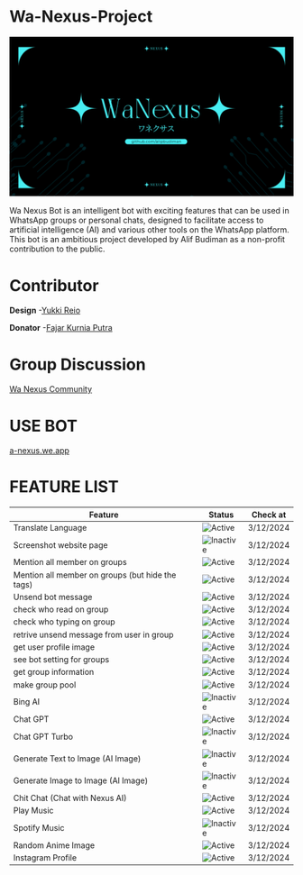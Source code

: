 # Wa-Nexus-Project

![WA Nexus Thumbnail](document/image/bot%20nexus.png)

Wa Nexus Bot is an intelligent bot with exciting features that can be used in WhatsApp groups or personal chats, designed to facilitate access to artificial intelligence (AI) and various other tools on the WhatsApp platform. This bot is an ambitious project developed by Alif Budiman as a non-profit contribution to the public.

# Contributor
**Design**
-[Yukki Reio](https://instagram.com/yukkireio._?igshid=MzRlODBiNWFlZA==)

**Donator**
-[Fajar Kurnia Putra](https://instagram.com/fjrkurnia_?igshid=MzRlODBiNWFlZA==)

# Group Discussion
[Wa Nexus Community](https://chat.whatsapp.com/Gbe7Y7NHpZXEaLoQRc6WpD)

# USE BOT
[a-nexus.we.app](https://wa-nexus.web.app/)

# FEATURE LIST


| Feature |  Status |  Check at |
| ------- |  ------ | --------- |
| Translate Language |  ![Active](https://img.shields.io/badge/Active-brightgreen) |  3/12/2024 |
| Screenshot website page |  ![Inactive](https://img.shields.io/badge/Inactive-red) |  3/12/2024 |
| Mention all member on groups |  ![Active](https://img.shields.io/badge/Active-brightgreen) |  3/12/2024 |
| Mention all member on groups (but hide the tags) |  ![Active](https://img.shields.io/badge/Active-brightgreen) |  3/12/2024 |
| Unsend bot message |  ![Active](https://img.shields.io/badge/Active-brightgreen) |  3/12/2024 |
| check who read on group |  ![Active](https://img.shields.io/badge/Active-brightgreen) |  3/12/2024 |
| check who typing on group |  ![Active](https://img.shields.io/badge/Active-brightgreen) |  3/12/2024 |
| retrive unsend message from user in group |  ![Active](https://img.shields.io/badge/Active-brightgreen) |  3/12/2024 |
| get user profile image |  ![Active](https://img.shields.io/badge/Active-brightgreen) |  3/12/2024 |
| see bot setting for groups |  ![Active](https://img.shields.io/badge/Active-brightgreen) |  3/12/2024 |
| get group information |  ![Active](https://img.shields.io/badge/Active-brightgreen) |  3/12/2024 |
| make group pool |  ![Active](https://img.shields.io/badge/Active-brightgreen) |  3/12/2024 |
| Bing AI |  ![Inactive](https://img.shields.io/badge/Inactive-red) |  3/12/2024 |
| Chat GPT |  ![Active](https://img.shields.io/badge/Active-brightgreen) |  3/12/2024 |
| Chat GPT Turbo |  ![Inactive](https://img.shields.io/badge/Inactive-red) |  3/12/2024 |
| Generate Text to Image (AI Image) |  ![Inactive](https://img.shields.io/badge/Active%20Slow-blue) |  3/12/2024 |
| Generate Image to Image (AI Image) |  ![Inactive](https://img.shields.io/badge/Active%20Slow-blue) |  3/12/2024 |
| Chit Chat (Chat with Nexus AI) |  ![Active](https://img.shields.io/badge/Active-brightgreen) |  3/12/2024 |
| Play Music |  ![Active](https://img.shields.io/badge/Active-brightgreen) |  3/12/2024 |
| Spotify Music |  ![Inactive](https://img.shields.io/badge/Inactive-red) |  3/12/2024 |
| Random Anime Image |  ![Active](https://img.shields.io/badge/Active-brightgreen) |  3/12/2024 |
| Instagram Profile |  ![Active](https://img.shields.io/badge/Active-brightgreen) |  3/12/2024 |
